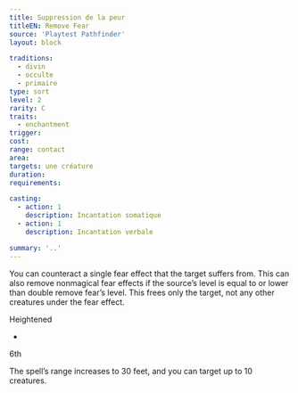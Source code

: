 ```yaml
---
title: Suppression de la peur
titleEN: Remove Fear
source: 'Playtest Pathfinder'
layout: block

traditions:
  - divin
  - occulte
  - primaire
type: sort
level: 2
rarity: C
traits:
  - enchantment
trigger: 
cost: 
range: contact
area: 
targets: une créature
duration: 
requirements: 

casting:
  - action: 1
    description: Incantation somatique
  - action: 1
    description: Incantation verbale

summary: '..'
---
```

You can counteract a single fear effect that the target suffers from. This can also remove nonmagical fear effects if the source’s level is equal to or lower than double remove fear’s level. This frees only the target, not any other creatures under the fear effect.

Heightened

-

6th

The spell’s range increases to 30 feet, and you can target up to 10 creatures.